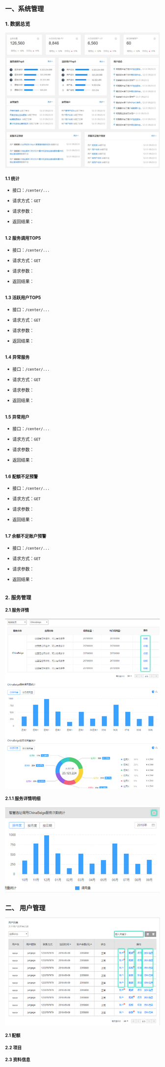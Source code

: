 ## 一、系统管理

### 1. 数据总览

![数据总览](images/sjzl.jpg)

#### 1.1 统计

* 接口：`/center/...`

* 请求方式：`GET`

* 请求参数：

* 返回结果：

  ```json
  
  ```

#### 1.2 服务调用TOP5

- 接口：`/center/...`

- 请求方式：`GET`

- 请求参数：

- 返回结果：

  ```json
  
  ```

#### 1.3 活跃用户TOP5

- 接口：`/center/...`

- 请求方式：`GET`

- 请求参数：

- 返回结果：

  ```json
  
  ```



#### 1.4 异常服务

- 接口：`/center/...`

- 请求方式：`GET`

- 请求参数：

- 返回结果：

  ```json
  
  ```



#### 1.5 异常用户

- 接口：`/center/...`

- 请求方式：`GET`

- 请求参数：

- 返回结果：

  ```json
  
  ```



#### 1.6 配额不足预警

- 接口：`/center/...`

- 请求方式：`GET`

- 请求参数：

- 返回结果：

  ```json
  
  ```



#### 1.7 余额不足账户预警

- 接口：`/center/...`

- 请求方式：`GET`

- 请求参数：

- 返回结果：

  ```json
  
  ```



### 2. 服务管理

#### 2.1 服务详情

![1543990700754](images/fwgl.png)

#### 

#### 2.1.1 服务详情明细

![fwxqmx](images/fwglmx.png)



## 二、 用户管理

![us](images/us.png)

#### 2.1 配额

#### 2.2 项目

#### 2.3 资料信息


